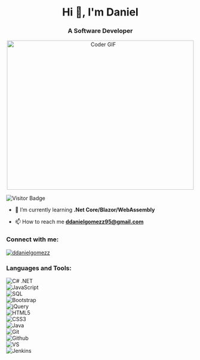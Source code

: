 <h1 align="center">Hi 👋, I'm Daniel</h1>
<h3 align="center">A Software Developer</h3>

<p  align="center"><img src="https://media.giphy.com/media/SWoSkN6DxTszqIKEqv/giphy.gif" alt="Coder GIF" width="500" height="400">

![Visitor Badge](https://visitor-badge.laobi.icu/badge?page_id=ddanielgomezz.ddanielgomezz)

- 🌱 I’m currently learning **.Net Core/Blazor/WebAssembly**

- 📫 How to reach me **ddanielgomezz95@gmail.com**

<h3 align="left">Connect with me:</h3>
<p align="left">
<a href="https://linkedin.com/in/ddanielgomezz" target="blank"><img align="center" src="https://img.shields.io/badge/linkedin%20-%230077B5.svg?&style=for-the-badge&logo=linkedin&logoColor=white" alt="ddanielgomezz"/></a>
</p>

<h3 align="left">Languages and Tools:</h3>

![C# .NET](https://img.shields.io/badge/c%23%20-%23239120.svg?&style=for-the-badge&logo=c-sharp)
</br> ![JavaScript](https://img.shields.io/badge/-JavaScript-000000?style=for-the-badge&logo=javascript)
</br> ![SQL](https://img.shields.io/badge/-SQL-000000?style=for-the-badge&logo=MySQL)
</br> ![Bootstrap](https://img.shields.io/badge/bootstrap%20-%23563D7C.svg?&style=for-the-badge&logo=bootstrap&logoColor=white)
</br> ![jQuery](https://img.shields.io/badge/jquery%20-%230769AD.svg?&style=for-the-badge&logo=jquery&logoColor=white)
</br> ![HTML5](https://img.shields.io/badge/-HTML5-000000?style=for-the-badge&logo=HTML5)
</br> ![CSS3](https://img.shields.io/badge/-CSS3-000000?style=for-the-badge&logo=CSS3)
</br> ![Java](https://img.shields.io/badge/java-%23ED8B00.svg?&style=for-the-badge&logo=java&logoColor=white)
</br> ![Git](https://img.shields.io/badge/git%20-%23F05033.svg?&style=for-the-badge&logo=git&logoColor=white)
</br> ![Github](http://img.shields.io/badge/-Github-000000?style=for-the-badge&logo=Github&logoColor=green)
</br> ![VS](http://img.shields.io/badge/-VS%20Code-000000?style=for-the-badge&logo=Visual-studio-code&logoColor=blue)
</br> ![Jenkins](https://img.shields.io/badge/jenkins%20-%232C5263.svg?&style=for-the-badge&logo=jenkins&logoColor=white)

</br>
